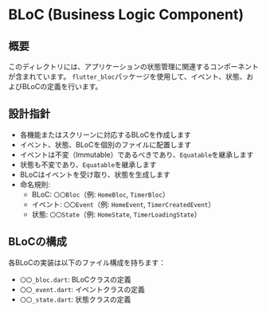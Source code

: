 # BLoC (Business Logic Component)

## 概要
このディレクトリには、アプリケーションの状態管理に関連するコンポーネントが含まれています。
`flutter_bloc`パッケージを使用して、イベント、状態、およびBLoCの定義を行います。

## 設計指針
- 各機能またはスクリーンに対応するBLoCを作成します
- イベント、状態、BLoCを個別のファイルに配置します
- イベントは不変（Immutable）であるべきであり、`Equatable`を継承します
- 状態も不変であり、`Equatable`を継承します
- BLoCはイベントを受け取り、状態を生成します
- 命名規則:
  - BLoC: `〇〇Bloc`（例: `HomeBloc`, `TimerBloc`）
  - イベント: `〇〇Event`（例: `HomeEvent`, `TimerCreatedEvent`）
  - 状態: `〇〇State`（例: `HomeState`, `TimerLoadingState`）

## BLoCの構成
各BLoCの実装は以下のファイル構成を持ちます：
- `〇〇_bloc.dart`: BLoCクラスの定義
- `〇〇_event.dart`: イベントクラスの定義
- `〇〇_state.dart`: 状態クラスの定義
